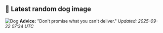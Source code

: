 ## 🐶 Latest random dog image
![Dog](https://images.dog.ceo/breeds/lhasa/n02098413_1718.jpg)
**Advice:** "Don't promise what you can't deliver."
*Updated: 2025-09-22 07:34 UTC*
